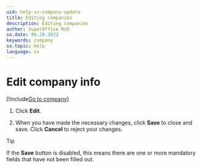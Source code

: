 ```yaml
---
uid: help-sv-company-update
title: Editing companies
description: Editing companies
author: SuperOffice RnD
so.date: 06.29.2022
keywords: company
so.topic: help
language: sv
---
```


# Edit company info

[!include[Go to company](../../learn/includes/goto-company.md)]

1. Click **Edit**.

1. When you have made the necessary changes, click **Save** to close and save. Click **Cancel** to reject your changes.

> [!TIP]
> If the **Save** button is disabled, this means there are one or more mandatory fields that have not been filled out.

